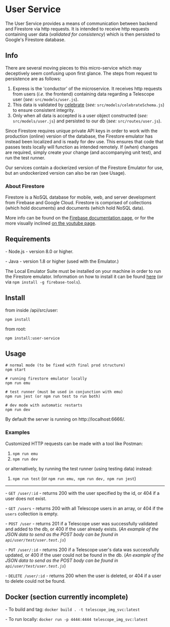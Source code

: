 # User Service

The User Service provides a means of communication between backend and Firestore via http requests. It is intended to receive http requests containing user data (_*validated for consistency*_) which is then persisted to Google's Firestore database.

## Info

There are several moving pieces to this micro-service which may deceptively seem confusing upon first glance. The steps from request to persistence are as follows:

1. Express is the 'conductor' of the microservice. It receives http requests from users (_i.e._ the frontend) containing data regarding a Telescope user (_see:_ `src/models/user.js`).
2. This data is validated by [celebrate](https://www.npmjs.com/package/celebrate) (_see:_ `src/models/celebrateSchema.js`) to ensure consistent integrity.
3. Only when all data is accepted is a user object constructed (_see:_ `src/models/user.js`) and persisted to our db (_see:_ `src/routes/user.js`).

Since Firestore requires unique private API keys in order to work with the production (online) version of the database, the Firestore emulator has instead been localized and is ready for dev use. This ensures that code that passes tests locally will function as intended remotely. If (_when_) changes are required, simply create your change (and accompanying unit test), and run the test runner.

Our services contain a dockerized version of the Firestore Emulator for use, but an undockerized version can also be ran (see Usage).

### About Firestore

Firestore is a NoSQL database for mobile, web, and server development from Firebase and Google Cloud. Firestore is comprised of collections (which hold documents) and documents (which hold NoSQL data).

More info can be found on the [Firebase documentation page](https://firebase.google.com/docs/firestore), or for the more visually inclined [on the youtube page](https://www.youtube.com/playlist?list=PLl-K7zZEsYLluG5MCVEzXAQ7ACZBCuZgZ).

## Requirements

\- Node.js - version 8.0 or higher.

\- Java - version 1.8 or higher (used with the Emulator.)

The Local Emulator Suite must be installed on your machine in order to run the Firestore emulator. Information on how to install it can be found [here](https://firebase.google.com/docs/emulator-suite/install_and_configure) (or via `npm install -g firebase-tools`).

## Install

from inside /api/src/user:

```
npm install
```

from root:

```
npm install:user-service
```

## Usage

```
# normal mode (to be fixed with final prod structure)
npm start

# running firestore emulator locally
npm run emu

# test runner (must be used in conjunction with emu)
npm run jest (or npm run test to run both)

# dev mode with automatic restarts
npm run dev
```

By default the server is running on http://localhost:6666/.

### Examples

Customized HTTP requests can be made with a tool like Postman:

1. `npm run emu`
2. `npm run dev`

or alternatively, by running the test runner (using testing data) instead:

1. `npm run test` (or `npm run emu, npm run dev, npm run jest`)

---

\- `GET /user/:id` - returns 200 with the user specified by the id, or 404 if a user does not exist.

\- `GET /users` - returns 200 with all Telescope users in an array, or 404 if the `users` collection is empty.

\- `POST /user` - returns 201 if a Telescope user was successfully validated and added to the db, or 400 if the user already exists. (_An example of the JSON data to send as the POST body can be found in `api/user/test/user.test.js`_)

\- `PUT /user/:id` - returns 200 if a Telescope user's data was successfully updated, or 400 if the user could not be found in the db. (_An example of the JSON data to send as the POST body can be found in `api/user/test/user.test.js`_)

\- `DELETE /user/:id` - returns 200 when the user is deleted, or 404 if a user to delete could not be found.

## Docker (section currently incomplete)

\- To build and tag: `docker build . -t telescope_img_svc:latest`

\- To run locally: `docker run -p 4444:4444 telescope_img_svc:latest`
